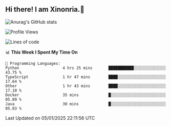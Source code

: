 ## Hi there! I am Xinonria.👋

![Anurag's GitHub stats](https://status-git-main-xinonrias-projects-f26540e3.vercel.app/api?username=xinonria&hide=stars,issues)

<!--START_SECTION:waka-->
![Profile Views](http://img.shields.io/badge/Profile%20Views-1-blue)

![Lines of code](https://img.shields.io/badge/From%20Hello%20World%20I%27ve%20Written-941.2%20thousand%20lines%20of%20code-blue)

📊 **This Week I Spent My Time On** 

```text
💬 Programming Languages: 
Python                   4 hrs 25 mins       ███████████░░░░░░░░░░░░░░   43.75 % 
TypeScript               1 hr 47 mins        ████░░░░░░░░░░░░░░░░░░░░░   17.64 % 
Other                    1 hr 43 mins        ████░░░░░░░░░░░░░░░░░░░░░   17.10 % 
Docker                   35 mins             █░░░░░░░░░░░░░░░░░░░░░░░░   05.89 % 
Java                     30 mins             █░░░░░░░░░░░░░░░░░░░░░░░░   05.03 % 
```


 Last Updated on 05/01/2025 22:11:56 UTC
<!--END_SECTION:waka-->

<!--
**xinonria/xinonria** is a ✨ _special_ ✨ repository because its `README.md` (this file) appears on your GitHub profile.

Here are some ideas to get you started:

- 🔭 I’m currently working on ...
- 🌱 I’m currently learning ...
- 👯 I’m looking to collaborate on ...
- 🤔 I’m looking for help with ...
- 💬 Ask me about ...
- 📫 How to reach me: ...
- 😄 Pronouns: ...
- ⚡ Fun fact: ...
-->
